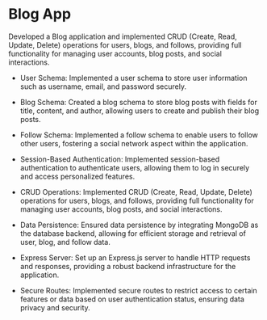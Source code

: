 # Blog App
Developed a Blog application and implemented CRUD (Create, Read, Update, Delete) operations for users, blogs,
and follows, providing full functionality for managing user accounts, blog posts, and social interactions.

- User Schema: Implemented a user schema to store user information such as username, email, and password securely.

- Blog Schema: Created a blog schema to store blog posts with fields for title, content, and author, allowing users to create and publish their blog posts.

- Follow Schema: Implemented a follow schema to enable users to follow other users, fostering a social network aspect within the application.

- Session-Based Authentication: Implemented session-based authentication to authenticate users, allowing them to log in securely and access personalized features.

- CRUD Operations: Implemented CRUD (Create, Read, Update, Delete) operations for users, blogs, and follows, providing full functionality for managing user accounts, blog posts, and social interactions.

- Data Persistence: Ensured data persistence by integrating MongoDB as the database backend, allowing for efficient storage and retrieval of user, blog, and follow data.

- Express Server: Set up an Express.js server to handle HTTP requests and responses, providing a robust backend infrastructure for the application.

- Secure Routes: Implemented secure routes to restrict access to certain features or data based on user authentication status, ensuring data privacy and security.
